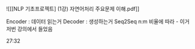 ![[[NLP 기초프로젝트] (1강) 자연어처리 주요문제 이해.pdf]]

Encoder : 데이터 읽는거
Decoder : 생성하는거
Seq2Seq
n:m 비율에 따라 - 이거 저번 강의에서 들었음

27:32